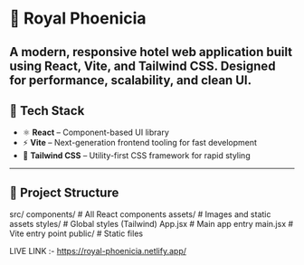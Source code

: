 # 🌟 Royal Phoenicia
A modern, responsive hotel web application built using **React**, **Vite**, and **Tailwind CSS**. Designed for performance, scalability, and clean UI.
---
## 🚀 Tech Stack
- ⚛️ **React** – Component-based UI library
- ⚡ **Vite** – Next-generation frontend tooling for fast development
- 🎨 **Tailwind CSS** – Utility-first CSS framework for rapid styling
---
## 📁 Project Structure
src/
  components/      # All React components
  assets/          # Images and static assets
  styles/          # Global styles (Tailwind)
  App.jsx          # Main app entry
  main.jsx         # Vite entry point
public/            # Static files



LIVE LINK :- https://royal-phoenicia.netlify.app/
